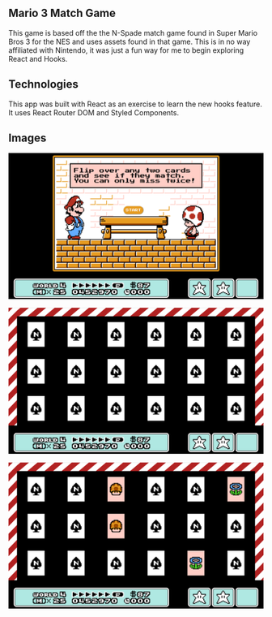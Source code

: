 ## Mario 3 Match Game

This game is based off the the N-Spade match game found in Super Mario Bros 3 for the NES and uses assets found in that game. This is in no way affiliated with Nintendo, it was just a fun way for me to begin exploring React and Hooks.

## Technologies

This app was built with React as an exercise to learn the new hooks feature. It uses React Router DOM and Styled Components.

## Images

![Start Screen](public/images/start_screen.PNG)

![Game Board](public/images/game_board.PNG)

![In Play](public/images/in_play.PNG)
